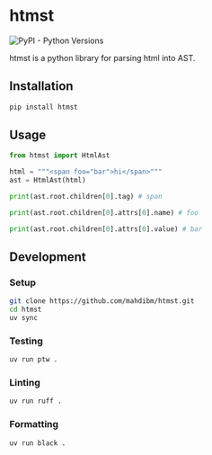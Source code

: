 # htmst

![PyPI - Python Versions](https://img.shields.io/pypi/pyversions/htmst)

htmst is a python library for parsing html into AST.

## Installation

```bash
pip install htmst
```

## Usage

```python
from htmst import HtmlAst

html = """<span foo="bar">hi</span>"""
ast = HtmlAst(html)

print(ast.root.children[0].tag) # span

print(ast.root.children[0].attrs[0].name) # foo

print(ast.root.children[0].attrs[0].value) # bar
```

## Development

### Setup

```bash
git clone https://github.com/mahdibm/htmst.git
cd htmst
uv sync
```

### Testing

```bash
uv run ptw .
```

### Linting

```bash
uv run ruff .
```

### Formatting

```bash
uv run black .
```
